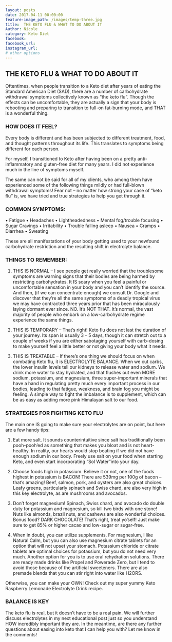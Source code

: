 ```yaml
---
layout: posts
date: 2017-04-11 00:00:00
feature-image_path: /images/temp-three.jpg
title:  THE KETO FLU & WHAT TO DO ABOUT IT
Author: Nicole
category: Keto Diet
facebook:
facebook_url:
instagram_url:
# other options
---
```



## THE KETO FLU & WHAT TO DO ABOUT IT

Oftentimes, when people transition to a Keto diet after years of eating the Standard American Diet (SAD), there are a number of carbohydrate withdrawal symptoms collectively known as “the keto flu”. Though the effects can be uncomfortable, they are actually a sign that your body is rebooting and preparing to transition to full-on fat-burning mode, and THAT is a wonderful thing.


### HOW DOES IT FEEL?

Every body is different and has been subjected to different treatment, food, and thought patterns throughout its life. This translates to symptoms being different for each person.

For myself, I transitioned to Keto after having been on a pretty anti-inflammatory and gluten-free diet for many years. I did not experience much in the line of symptoms myself.

The same can not be said for all of my clients, who among them have experienced some of the following things mildly or had full-blown withdrawal symptoms! Fear not – no matter how strong your case of “keto flu” is, we have tried and true strategies to help you get through it.


### COMMON SYMPTOMS:

• Fatigue
• Headaches
• Lightheadedness
• Mental fog/trouble focusing
• Sugar Cravings
• Irritability
• Trouble falling asleep
• Nausea
• Cramps
• Diarrhea
• Sweating

These are all manifestations of your body getting used to your newfound carbohydrate restriction and the resulting shift in electrolyte balance.


### THINGS TO REMEMBER:

1. THIS IS NORMAL – I see people get really worried that the troublesome symptoms are warning signs that their bodies are being harmed by restricting carbohydrates. It IS scary when you feel a painful or uncomfortable sensation in your body and you can’t identify the source. And then, (if we can concentrate enough) we consult Dr. Google and discover that they’re all the same symptoms of a deadly tropical virus we may have contracted three years prior that has been miraculously laying dormant ever since. NO. It’s NOT THAT. It’s normal, the vast majority of people who embark on a low-carbohydrate regime experience the same things.

2. THIS IS TEMPORARY – That’s right! Keto flu does not last the duration of your journey. Its span is usually 3 – 5 days, though it can stretch out to a couple of weeks if you are either sabotaging yourself with carb-dosing to make yourself feel a little better or not giving your body what it needs.

3. THIS IS TREATABLE – If there’s one thing we should focus on when combating Keto flu, it is ELECTROLYTE BALANCE. When we cut carbs, the lower insulin levels tell our kidneys to release water and sodium. We drink more water to stay hydrated, and that flushes out even MORE sodium, potassium, and magnesium, three super-important minerals that have a hand in regulating pretty much every important process in our bodies, leading to that fatigue, weakness, and brain fog you might be feeling. A simple way to fight the imbalance is to supplement, which can be as easy as adding more pink Himalayan salt to our food.


### STRATEGIES FOR FIGHTING KETO FLU

The main one IS going to make sure your electrolytes are on point, but here are a few handy tips:

1. Eat more salt. It sounds counterintuitive since salt has traditionally been pooh-pooh’ed as something that makes you bloat and is not heart-healthy. In reality, our hearts would stop beating if we did not have enough sodium in our body. Freely use salt on your food when starting Keto, and even start incorporating “Sol Water”into your day.

2. Choose foods high in potassium. Believe it or not, one of the foods highest in potassium is BACON! There are 539mg per 100g of bacon – that’s amazing! Beef, salmon, pork, and oysters are also great choices. Leafy greens, particularly spinach and Swiss chard, are also very high in this key electrolyte, as are mushrooms and avocados.

3. Don’t forget magnesium! Spinach, Swiss chard, and avocado do double duty for potassium and magnesium, so kill two birds with one stone! Nuts like almonds, brazil nuts, and cashews are also wonderful choices. Bonus food? DARK CHOCOLATE! That’s right, treat yo’self! Just make sure to get 85% or higher cacao and low-sugar or sugar-free.

4. When in doubt, you can utilize supplements. For magnesium, I like Natural Calm, but you can also use magnesium citrate tablets for an option that will not upset your stomach. Potassium chloride or citrate tablets are optimal choices for potassium, but you do not need very much. Another option for you is to use oral rehydration solutions. There are ready made drinks like Propel and Powerade Zero, but I tend to avoid those because of the artificial sweeteners. There are also premade blends that you can stir right into water like H2ORS.

Otherwise, you can make your OWN! Check out my super yummy Keto Raspberry Lemonade Electrolyte Drink recipe.


### BALANCE IS KEY

The keto flu is real, but it doesn’t have to be a real pain. We will further discuss electrolytes in my next educational post just so you understand HOW incredibly important they are. In the meantime, are there any further questions about easing into keto that I can help you with? Let me know in the comments!
